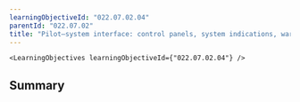 ```yaml
---
learningObjectiveId: "022.07.02.04"
parentId: "022.07.02"
title: "Pilot–system interface: control panels, system indications, warnings"
---
```


```tsx eval
<LearningObjectives learningObjectiveId={"022.07.02.04"} />
```

## Summary
